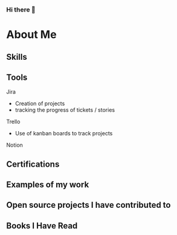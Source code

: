 ### Hi there 👋

# About Me

## Skills

## Tools

Jira
- Creation of projects
- tracking the progress of tickets / stories

Trello
- Use of kanban boards to track projects

Notion

## Certifications

## Examples of my work

## Open source projects I have contributed to

## Books I Have Read


<!--
**clairemariec/clairemariec** is a ✨ _special_ ✨ repository because its `README.md` (this file) appears on your GitHub profile.

Here are some ideas to get you started:

- 🔭 I’m currently working on ...
- 🌱 I’m currently learning ...
- 👯 I’m looking to collaborate on ...
- 🤔 I’m looking for help with ...
- 💬 Ask me about ...
- 📫 How to reach me: ...
- 😄 Pronouns: ...
- ⚡ Fun fact: ...
-->
